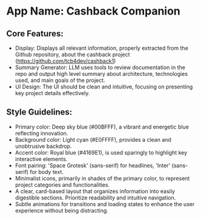 # **App Name**: Cashback Companion

## Core Features:

- Display: Displays all relevant information, properly extracted from the Github repository, about the cashback project (https://github.com/tcb4dev/cashback1)
- Summary Generator: LLM uses tools to review documentation in the repo and output high level summary about architecture, technologies used, and main goals of the project.
- UI Design: The UI should be clean and intuitive, focusing on presenting key project details effectively.

## Style Guidelines:

- Primary color: Deep sky blue (#00BFFF), a vibrant and energetic blue reflecting innovation.
- Background color: Light cyan (#E0FFFF), provides a clean and unobtrusive backdrop.
- Accent color: Royal blue (#4169E1), is used sparingly to highlight key interactive elements.
- Font pairing: 'Space Grotesk' (sans-serif) for headlines, 'Inter' (sans-serif) for body text.
- Minimalist icons, primarily in shades of the primary color, to represent project categories and functionalities.
- A clear, card-based layout that organizes information into easily digestible sections. Prioritize readability and intuitive navigation.
- Subtle animations for transitions and loading states to enhance the user experience without being distracting.